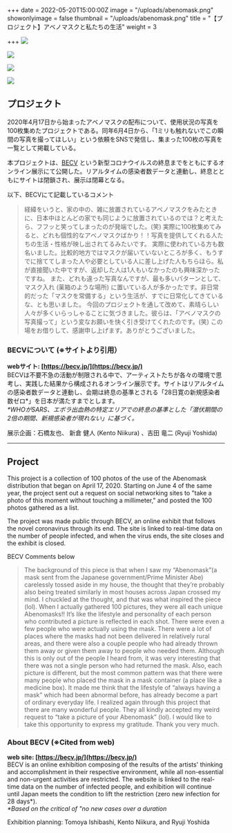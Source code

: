 +++
date = 2022-05-20T15:00:00Z
image = "/uploads/abenomask.png"
showonlyimage = false
thumbnail = "/uploads/abenomask.png"
title = "【プロジェクト】アベノマスクと私たちの生活"
weight = 3

+++
![](/uploads/abenomask.png)

![](/uploads/abenomask-info.png)

![](/uploads/abenomask-1.png)

![](/uploads/abenomask-2.png)

## プロジェクト  
2020年4月17日から始まったアベノマスクの配布について、使用状況の写真を100枚集めたプロジェクトである。同年6月4日から、「1ミリも触れないでこの瞬間の写真を撮ってほしい」という依頼をSNSで発信し、集まった100枚の写真を一覧として掲載している。

本プロジェクトは、[BECV](https://becv.jp/) という新型コロナウイルスの終息までをともにするオンライン展示にて公開した。リアルタイムの感染者数データと連動し、終息とともにサイトは閉鎖され、展示は閉幕となる。

以下、BECVにて記載しているコメント
>経緯をいうと、家の中の、雑に放置されているアベノマスクをみたときに、日本中ほとんどの家でも同じように放置されているのでは？と考えたら、フフッと笑ってしまったのが発端でした。(笑)
実際に100枚集めてみると、どれも個性的なアベノマスクばかり！！写真を提供してくれる人たちの生活・性格が映し出されてるみたいです。
実際に使われている方も数名いました。比較的地方ではマスクが届いていないところが多く、もうすでに捨ててしまった人や必要としている人に差し上げた人もちらほら。私が直接聞いた中ですが、返却した人は1人もいなかったのも興味深かったですね。
また、どれも違った写真なんですが、最も多いパターンとして、マスク入れ (薬箱のような場所) に置いている人が多かったです。非日常的だった「マスクを常備する」という生活が、すでに日常化してきているな、とも思いました。
今回のプロジェクトを通して改めて、素晴らしい人々が多くいらっしゃることに気づきました。彼らは、「アベノマスクの写真撮って」という変なお願いを快く引き受けてくれたのです。(笑)
この場をお借りして、感謝申し上げます。ありがとうございました。

### BECVについて (※サイトより引用）  
**webサイト: [https://becv.jp/](https://becv.jp/)**  
BECVは不要不急の活動が制限される中で、アーティストたちが各々の環境で思考し、実践した結果から構成されるオンライン展示です。サイトはリアルタイムの感染者数データと連動し、会期は終息の基準とされる「28日寛の新規感染者数ゼロ*」を日本が満たすまでとします。    
_*WHOがSARS、エボラ出血熱の特定エリアでの終息の基準とした「潜伏期間の2倍の期間、新規感染者が現れない」に基づく。_

展示企画：石橋友也、 新倉 健人 (Kento Niikura) 、吉田 竜二 (Ryuji Yoshida)  

***

## Project
This project is a collection of 100 photos of the use of the Abenomask distribution that began on April 17, 2020. Starting on June 4 of the same year, the project sent out a request on social networking sites to "take a photo of this moment without touching a millimeter," and posted the 100 photos gathered as a list.

The project was made public through BECV, an online exhibit that follows the novel coronavirus through its end. The site is linked to real-time data on the number of people infected, and when the virus ends, the site closes and the exhibit is closed.

BECV Comments below
>The background of this piece is that when I saw my “Abenomask”(a mask sent from the Japanese government/Prime Minister Abe) carelessly tossed aside in my house, the thought that they’re probably also being treated similarly in most houses across Japan crossed my mind. I chuckled at the thought, and that was what inspired the piece (lol).  When I actually gathered 100 pictures, they were all each unique Abenomasks!! It’s like the lifestyle and personality of each person who contributed a picture is reflected in each shot. There were even a few people who were actually using the mask. There were a lot of places where the masks had not been delivered in relatively rural areas, and there were also a couple people who had already thrown them away or given them away to people who needed them. Although this is only out of the people I heard from, it was very interesting that there was not a single person who had returned the mask.
Also, each picture is different, but the most common pattern was that there were many people who placed the mask in a mask container (a place like a medicine box). It made me think that the lifestyle of “always having a mask” which had been abnormal before, has already become a part of ordinary everyday life.
I realized again through this project that there are many wonderful people. They all kindly accepted my weird request to “take a picture of your Abenomask” (lol). I would like to take this opportunity to express my gratitude. Thank you very much.


### About BECV (※Cited from web)
**web site: [https://becv.jp/](https://becv.jp/)**  
BECV is an online exhibition composing of the results of the artists' thinking and accomplishment in their respective environment, while all non-essential and non-urgent activities are restricted. The website is linked to the real-time data on the number of infected people, and exhibition will continue until Japan meets the condition to lift the restriction (zero new infection for 28 days*).  
_*Based on the critical of "no new cases over a duration </small>_

Exhibition planning: Tomoya Ishibashi, Kento Niikura, and Ryuji Yoshida
